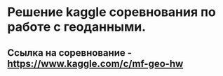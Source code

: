 # Решение kaggle соревнования по работе с геоданными.
## Ссылка на соревнование - https://www.kaggle.com/c/mf-geo-hw